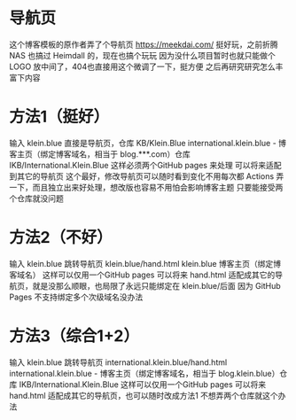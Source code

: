 <!-- ##{"timestamp":1743314651}## -->

# 导航页
这个博客模板的原作者弄了个导航页 https://meekdai.com/ 挺好玩，之前折腾 NAS 也搞过 Heimdall 的，现在也搞个玩玩
因为没什么项目暂时也就只能做个 LOGO 放中间了，404也直接用这个微调了一下，挺方便
之后再研究研究怎么丰富下内容

# 方法1（挺好）
输入 klein.blue 直接是导航页，仓库 KB/Klein.Blue
international.klein.blue - 博客主页（绑定博客域名，相当于 blog.***.com）仓库 IKB/International.Klein.Blue
这样必须两个GitHub pages 来处理
可以将来适配到其它的导航页
这个最好，修改导航页可以随时看到变化不用每次都 Actions 弄一下，而且独立出来好处理，想改版也容易不用怕会影响博客主题
只要能接受两个仓库就没问题

# 方法2（不好）
输入 klein.blue 跳转导航页 klein.blue/hand.html
klein.blue 博客主页（绑定博客域名）
这样可以仅用一个GitHub pages
可以将来 hand.html 适配成其它的导航页，就是没那么顺眼，也局限了永远只能绑定在 klein.blue/后面
因为 GitHub Pages 不支持绑定多个次级域名没办法

# 方法3（综合1+2）
输入 klein.blue 跳转导航页 international.klein.blue/hand.html
international.klein.blue - 博客主页（绑定博客域名，相当于 blog.klein.blue）仓库 IKB/International.Klein.Blue
这样可以仅用一个GitHub pages
可以将来 hand.html 适配成其它的导航页，也可以随时改成方法1
不想弄两个仓库就这个办法
